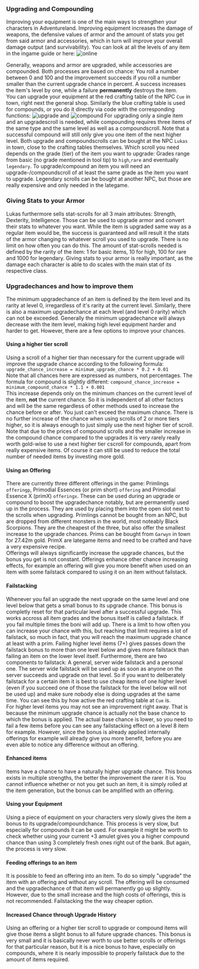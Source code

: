 ### Upgrading and Compounding

Improving your equipment is one of the main ways to strengthen your characters in Adventureland. Improving equipment increases the damage of weapons, the defensive values of armor and the amount of stats you get from said armor and accessories, which in turn will  improve your overall damage output (and survivability). You can look at all the levels of any item in the ingame guide or here: ![online](https://adventure.land/docs/guide/all/items)

Generally, weapons and armor are upgraded, while accessories are compounded. Both processes are based on chance: You roll a number between 0 and 100 and the improvement succeeds if you roll a number smaller than the current upgrade chance in percent. A success increases the item's level by one, while a failure **permanently** destroys the item. <br>
You can upgrade your equipment at the red crafting table of the NPC `Cue` in town, right next the general shop. Similarly the blue crafting table is used for compounds, or you do it directly via code with the corresponding functions: ![upgrade](https://adventure.land/docs/code/functions/upgrade) and ![compound](https://adventure.land/docs/code/functions/compound)
For upgrading only a single item and an upgradescroll is needed, while compounding requires three items of the same type and the same level as well as a compoundscroll. Note that a successful compound will still only give you one item of the next higher level. Both upgrade and compoundscrolls can be bought at the NPC `Lukas` in town, close to the crafting tables themselves. Which scroll you need depends on the grade (tier) of the item you want to upgrade: Grades range from basic (no grade mentioned in tool tip) to `high`,`rare` and eventually `legendary`. To upgrade/compound an item you will need an upgrade-/compoundscroll of at least the same grade as the item you want to upgrade. Legendary scrolls can be bought at another NPC, but those are really expensive and only needed in the lategame.

### Giving Stats to your Armor
Lukas furthermore sells stat-scrolls for all 3 main attributes: Strength, Dexterity, Intelligence. Those can be used to upgrade armor and convert their stats to whatever you want. While the item is upgraded same way as a regular item would be, the success is guaranteed and will result it the stats of the armor changing to whatever scroll you used to upgrade. There is no limit on how often you can do this. The amount of stat-scrolls needed is defined by the rarity of the item: 1 for basic items, 10 for high, 100 for rare and 1000 for legendary. Giving stats to your armor is really important, as the damage each character is able to do scales with the main stat of its respective class.


### Upgradechances and how to improve them

The minimum upgradechance of an item is defined by the item level and its rarity at level 0, irregardless of it's rarity at the current level. Similarly, there is also a maximum upgradechance at each level (and level 0 rarity) which can not be exceeded. Generally the minimum upgradechance will always decrease with the item level, making high level equipment harder and harder to get. However, there are a few options to improve your chances.

#### Using a higher tier scroll
Using a scroll of a higher tier than necessary for the current upgrade will improve the upgrade chance according to the following formula: <br>
`upgrade_chance_increase = minimum_upgrade_chance * 0.2 + 0.01`<br>
Note that all chances here are expressed as numbers, not percentages. The formula for compound is slightly different:
`compound_chance_increase = minimum_compound_chance * 1.1 + 0.001` <br>
This increase depends only on the minimum chances on the current level of the item, **not** the current chance. So it is independent of all other factors and will be the same regardless of other methods used to increase the chance before or after. You just can't exceed the maximum chance. There is no further increase of the chance when using scrolls of 2 or more tiers higher, so it is always enough to just simply use the next higher tier of scroll. Note that due to the prices of compound scrolls and the smaller increase in the compound chance compared to the upgrades it is very rarely really worth gold-wise to use a next higher tier cscroll for compounds, apart from really expensive items. Of course it can still be used to reduce the total number of needed items by investing more gold.

#### Using an Offering
There are currently three different offerings in the game: Primlings `offeringp`, Primodial Essences (or prim short) `offering` and Primodial Essence X (primX) `offeringx`. These can be used during an upgrade or compound to boost the upgradechance notably, but are permanently used up in the process. They are used by placing them into the open slot next to the scrolls when upgrading. Primlings cannot be bought from an NPC, but are dropped from different monsters in the world, most noteably Black Scorpions. They are the cheapest of the three, but also offer the smallest increase to the upgrade chances. Prims can be bought from `Garwyn` in town for 27.42m gold. PrimX are lategame items and need to be crafted and have a very expensive recipe.<br>
Offerings will always significantly increase the upgrade chances, but the bonus you get is not constant. Offerings enhance other chance increasing effects, for example an offering will give you more benefit when used on an item with some failstack compared to using it on an item without failstack.

#### Failstacking
Whenever you fail an upgrade the next upgrade on the same level and one level below that gets a small bonus to its upgrade chance. This bonus is completly reset for that particular level after a successful upgrade. This works accross all item grades and the bonus itself is called a failstack. If you fail multiple times the boni will add up. There is a limit to how often you can increase your chance with this, but reaching that limit requires a lot of failstack, so much in fact, that you will reach the maximum upgrade chance at least with a prim. Failing higher level items (7+) gives passes down the failstack bonus to more than one level below and gives more failstack than failing an item on the lower level itself. Furthermore, there are two components to failstack: A general, server wide failstack and a personal one. The server wide failstack will be used up as soon as anyone on the server succeeds and upgrade on that level. So if you want to deliberately failstack for a certain item it is best to use cheap items of one higher level (even if you succeed one of those the failstack for the level below will not be used up) and make sure nobody else is doing upgrades at the same time. You can see this by how active the red crafting table at `Cue` is.<br>
For higher level items you may not see an improvement right away. That is because the minimum upgrade chance is actually not the base chance to which the bonus is applied. The actual base chance is lower, so you need to fail a few items before you can see any failstacking effect on a level 8 item for example. However, since the bonus is already applied internally offerings for example will already give you more benefit, before you are even able to notice any difference without an offering.

#### Enhanced items
Items have a chance to have a naturally higher upgrade chance. This bonus exists in multiple strengths, the better the improvement the rarer it is. You cannot influence whether or not you get such an item, it is simply rolled at the item generation, but the bonus can be amplified with an offering.

#### Using your Equipment
Using a piece of equipment on your characters very slowly gives the item a bonus to its upgrade/compoundchance. This process is very slow, but especially for compounds it can be used. For example it might be worth to check whether using your current +3 amulet gives you a higher compound chance than using 3 completely fresh ones right out of the bank. But again, the process is very slow.

#### Feeding offerings to an item
It is possible to feed an offering into an item. To do so simply "upgrade" the item with an offering and without any scroll. The offering will be consumed and the upgradechance of that item will permanently go up slightly. However, due to the small increase and the high costs of offerings, this is not recommended. Failstacking the the way cheaper option.

#### Increased Chance through Upgrade History
Using an offering or a higher tier scroll to upgrade or compound items will give those items a slight bonus to all future upgrade chances. This bonus is very small and it is basically never worth to use better scrolls or offerings for that particular reason, but it is a nice bonus to have, especially on compounds, where it is nearly impossible to properly failstack due to the amount of items required.
